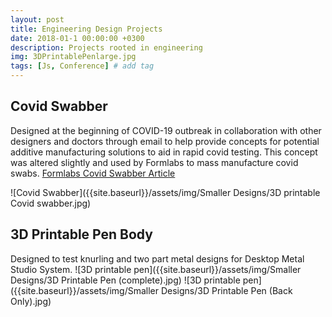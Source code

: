 ```yaml
---
layout: post
title: Engineering Design Projects
date: 2018-01-1 00:00:00 +0300
description: Projects rooted in engineering
img: 3DPrintablePenlarge.jpg
tags: [Js, Conference] # add tag
---
```


## Covid Swabber
Designed at the beginning of COVID-19 outbreak in collaboration with other designers and doctors through email to help provide concepts for potential additive manufacturing solutions to aid in rapid covid testing. This concept was altered slightly and used by Formlabs to mass manufacture covid swabs.
[Formlabs Covid Swabber Article](https://formlabs.com/covid-19-response/covid-test-swabs/)

![Covid Swabber]({{site.baseurl}}/assets/img/Smaller Designs/3D printable Covid swabber.jpg)

## 3D Printable Pen Body
Designed to test knurling and two part metal designs for Desktop Metal Studio System.
![3D printable pen]({{site.baseurl}}/assets/img/Smaller Designs/3D Printable Pen (complete).jpg)
![3D printable pen]({{site.baseurl}}/assets/img/Smaller Designs/3D Printable Pen (Back Only).jpg)
